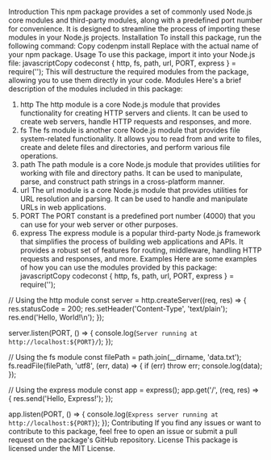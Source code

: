 Introduction
This npm package provides a set of commonly used Node.js core modules and third-party modules, along with a predefined port number for convenience. It is designed to streamline the process of importing these modules in your Node.js projects.
Installation
To install this package, run the following command:
Copy codenpm install <package-name>
Replace <package-name> with the actual name of your npm package.
Usage
To use this package, import it into your Node.js file:
javascriptCopy codeconst { http, fs, path, url, PORT, express } = require('<package-name>');
This will destructure the required modules from the package, allowing you to use them directly in your code.
Modules
Here's a brief description of the modules included in this package:
1. http
The http module is a core Node.js module that provides functionality for creating HTTP servers and clients. It can be used to create web servers, handle HTTP requests and responses, and more.
2. fs
The fs module is another core Node.js module that provides file system-related functionality. It allows you to read from and write to files, create and delete files and directories, and perform various file operations.
3. path
The path module is a core Node.js module that provides utilities for working with file and directory paths. It can be used to manipulate, parse, and construct path strings in a cross-platform manner.
4. url
The url module is a core Node.js module that provides utilities for URL resolution and parsing. It can be used to handle and manipulate URLs in web applications.
5. PORT
The PORT constant is a predefined port number (4000) that you can use for your web server or other purposes.
6. express
The express module is a popular third-party Node.js framework that simplifies the process of building web applications and APIs. It provides a robust set of features for routing, middleware, handling HTTP requests and responses, and more.
Examples
Here are some examples of how you can use the modules provided by this package:
javascriptCopy codeconst { http, fs, path, url, PORT, express } = require('<package-name>');

// Using the http module
const server = http.createServer((req, res) => {
  res.statusCode = 200;
  res.setHeader('Content-Type', 'text/plain');
  res.end('Hello, World!\n');
});

server.listen(PORT, () => {
  console.log(`Server running at http://localhost:${PORT}/`);
});

// Using the fs module
const filePath = path.join(__dirname, 'data.txt');
fs.readFile(filePath, 'utf8', (err, data) => {
  if (err) throw err;
  console.log(data);
});

// Using the express module
const app = express();
app.get('/', (req, res) => {
  res.send('Hello, Express!');
});

app.listen(PORT, () => {
  console.log(`Express server running at http://localhost:${PORT}`);
});
Contributing
If you find any issues or want to contribute to this package, feel free to open an issue or submit a pull request on the package's GitHub repository.
License
This package is licensed under the MIT License.
